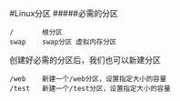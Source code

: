 #Linux分区
#####必需的分区
```text
/		根分区
swap	swap分区 虚拟内存分区
```
创建好必需的分区后，我们也可以新建分区
```text
/web	新建一个/web分区，设置指定大小的容量
/test	新建一个/test分区，设置指定大小的容量
```
